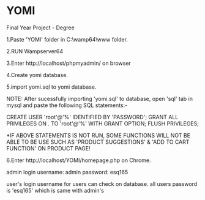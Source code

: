 # YOMI
Final Year Project - Degree

1.Paste 'YOMI' folder in C:\wamp64\www folder.

2.RUN Wampserver64

3.Enter http://localhost/phpmyadmin/ on browser

4.Create yomi database.

5.import yomi.sql to yomi database.


NOTE: After sucessfully importing 'yomi.sql' to database, open 'sql' tab in mysql and paste the following SQL statements:-


CREATE USER 'root'@'%' IDENTIFIED BY 'PASSWORD';
GRANT ALL PRIVILEGES ON *.* TO 'root'@'%' WITH GRANT OPTION;
FLUSH PRIVILEGES;



*IF ABOVE STATEMENTS IS NOT RUN, SOME FUNCTIONS WILL NOT BE ABLE TO BE USE SUCH AS 'PRODUCT SUGGESTIONS' & 'ADD TO CART FUNCTION' ON PRODUCT PAGE!

6.Enter http://localhost/YOMI/homepage.php on Chrome.




admin login
username: admin
password: esq165


user's login
username for users can check on database.
all users password is 'esq165' which is same with admin's

